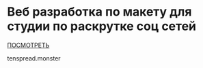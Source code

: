# Веб разработка по макету для студии по раскрутке соц сетей

<a href="https://oleqq.github.io/tenspread.monster">ПОСМОТРЕТЬ</a>

tenspread.monster
